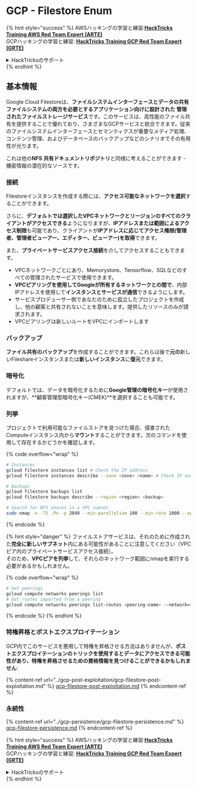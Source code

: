 # GCP - Filestore Enum

{% hint style="success" %}
AWSハッキングの学習と練習:<img src="/.gitbook/assets/image.png" alt="" data-size="line">[**HackTricks Training AWS Red Team Expert (ARTE)**](https://training.hacktricks.xyz/courses/arte)<img src="/.gitbook/assets/image.png" alt="" data-size="line">\
GCPハッキングの学習と練習: <img src="/.gitbook/assets/image (2).png" alt="" data-size="line">[**HackTricks Training GCP Red Team Expert (GRTE)**<img src="/.gitbook/assets/image (2).png" alt="" data-size="line">](https://training.hacktricks.xyz/courses/grte)

<details>

<summary>HackTricksのサポート</summary>

* [**サブスクリプションプラン**](https://github.com/sponsors/carlospolop)をチェック！
* 💬 [**Discordグループ**](https://discord.gg/hRep4RUj7f)または[**telegramグループ**](https://t.me/peass)に**参加**または**Twitter** 🐦 [**@hacktricks\_live**](https://twitter.com/hacktricks\_live)**をフォロー**してください。
* **HackTricks**と**HackTricks Cloud**のgithubリポジトリにPRを提出して**ハッキングトリックを共有**してください。

</details>
{% endhint %}

## 基本情報

Google Cloud Filestoreは、**ファイルシステムインターフェースとデータの共有ファイルシステムの両方を必要とするアプリケーション向けに設計された** **管理されたファイルストレージサービス**です。このサービスは、高性能のファイル共有を提供することで優れており、さまざまなGCPサービスと統合できます。従来のファイルシステムインターフェースとセマンティクスが重要なメディア処理、コンテンツ管理、およびデータベースのバックアップなどのシナリオでその有用性が光ります。

これは他の**NFS** **共有ドキュメントリポジトリ**と同様に考えることができます - 機密情報の潜在的なソースです。

### 接続

Filestoreインスタンスを作成する際には、**アクセス可能なネットワークを選択**することができます。

さらに、**デフォルトでは選択したVPCネットワークとリージョンのすべてのクライアントがアクセスできる**ようになりますが、**IPアドレスまたは範囲によるアクセス制限**も可能であり、クライアントが**IPアドレスに応じてアクセス権限(管理者、管理者ビューアー、エディター、ビューアー)を取得**できます。

また、**プライベートサービスアクセス接続**を介してアクセスすることもできます。

* VPCネットワークごとにあり、Memorystore、Tensorflow、SQLなどのすべての管理されたサービスで使用できます。
* **VPCピアリングを使用してGoogleが所有するネットワークとの間で**、内部IPアドレスを使用して**インスタンスとサービスが通信**できるようにします。
* サービスプロデューサー側であなたのために孤立したプロジェクトを作成し、他の顧客と共有されないことを意味します。提供したリソースのみが請求されます。
* VPCピアリングは新しいルートをVPCにインポートします

### バックアップ

**ファイル共有のバックアップ**を作成することができます。これらは後で**元の**新しいFileshareインスタンスまたは**新しいインスタンス**に**復元**できます。

### 暗号化

デフォルトでは、データを暗号化するために**Google管理の暗号化キー**が使用されますが、**顧客管理型暗号化キー(CMEK)**を選択することも可能です。

### 列挙

プロジェクトで利用可能なファイルストアを見つけた場合、侵害されたComputeインスタンス内から**マウント**することができます。次のコマンドを使用して存在するかどうかを確認します。

{% code overflow="wrap" %}
```bash
# Instances
gcloud filestore instances list # Check the IP address
gcloud filestore instances describe --zone <zone> <name> # Check IP and access restrictions

# Backups
gcloud filestore backups list
gcloud filestore backups describe --region <region> <backup>

# Search for NFS shares in a VPC subnet
sudo nmap -n -T5 -Pn -p 2049 --min-parallelism 100 --min-rate 1000 --open 10.99.160.2/20
```
{% endcode %}

{% hint style="danger" %}
ファイルストアサービスは、それのために作成された**完全に新しいサブネット**内にある可能性があることに注意してください（VPCピア内のプライベートサービスアクセス接続）。\
そのため、**VPCピアを列挙**して、それらのネットワーク範囲にnmapを実行する必要があるかもしれません。

{% code overflow="wrap" %}
```bash
# Get peerings
gcloud compute networks peerings list
# Get routes imported from a peering
gcloud compute networks peerings list-routes <peering-name> --network=<network-name> --region=<region> --direction=INCOMING
```
{% endcode %}
{% endhint %}

### 特権昇格とポストエクスプロイテーション

GCP内でこのサービスを悪用して特権を昇格させる方法はありませんが、**ポストエクスプロイテーションのトリックを使用するとデータにアクセスできる可能性があり、特権を昇格させるための資格情報を見つけることができるかもしれません**:

{% content-ref url="../gcp-post-exploitation/gcp-filestore-post-exploitation.md" %}
[gcp-filestore-post-exploitation.md](../gcp-post-exploitation/gcp-filestore-post-exploitation.md)
{% endcontent-ref %}

### 永続性

{% content-ref url="../gcp-persistence/gcp-filestore-persistence.md" %}
[gcp-filestore-persistence.md](../gcp-persistence/gcp-filestore-persistence.md)
{% endcontent-ref %}

{% hint style="success" %}
AWSハッキングの学習と練習:<img src="/.gitbook/assets/image.png" alt="" data-size="line">[**HackTricks Training AWS Red Team Expert (ARTE)**](https://training.hacktricks.xyz/courses/arte)<img src="/.gitbook/assets/image.png" alt="" data-size="line">\
GCPハッキングの学習と練習: <img src="/.gitbook/assets/image (2).png" alt="" data-size="line">[**HackTricks Training GCP Red Team Expert (GRTE)**<img src="/.gitbook/assets/image (2).png" alt="" data-size="line">](https://training.hacktricks.xyz/courses/grte)

<details>

<summary>HackTricksのサポート</summary>

* [**サブスクリプションプラン**](https://github.com/sponsors/carlospolop)をチェック！
* 💬 [**Discordグループ**](https://discord.gg/hRep4RUj7f)または[**telegramグループ**](https://t.me/peass)に**参加**するか、**Twitter** 🐦 [**@hacktricks\_live**](https://twitter.com/hacktricks\_live)**をフォロー**してください。
* **HackTricks**と**HackTricks Cloud**のgithubリポジトリにPRを提出して**ハッキングトリックを共有**してください。

</details>
{% endhint %}

